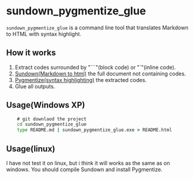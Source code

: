 sundown_pygmentize_glue
=======================

`sundown_pygmentize_glue` is a command line tool that translates Markdown to HTML with syntax highlight.

## How it works ##
1. Extract codes surrounded by "\`\`\`"(block code) or "\`"(inline code).
2. [Sundown(Markdown to html)](https://github.com/vmg/sundown) the full document not containing codes.
3. [Pygmentize(syntax highlighting)](http://pygments.org) the extracted codes.
4. Glue all outputs.

## Usage(Windows XP) ##
```bat
    # git downlaod the project
    cd sundown_pygmentize_glue
    type README.md | sundown_pygmentize_glue.exe > README.html
```

## Usage(linux) ##
I have not test it on linux, but i think it will works as the same as on windows. You should compile Sundown and install Pygmentize.
